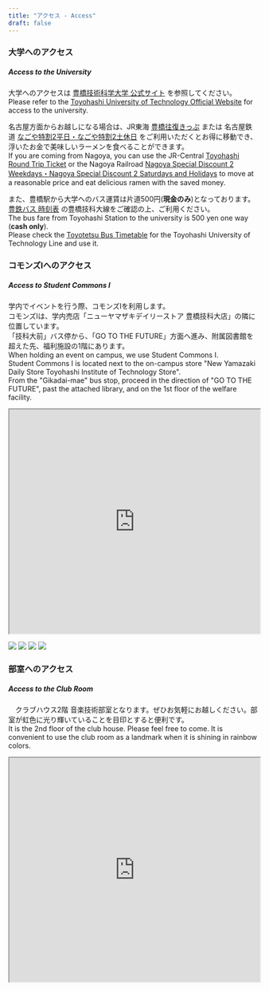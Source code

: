```yaml
---
title: "アクセス - Access"
draft: false
---
```

### 大学へのアクセス
##### Access to the University
大学へのアクセスは [豊橋技術科学大学 公式サイト](https://www.tut.ac.jp/about/overview/access.html) を参照してください。  
Please refer to the [Toyohashi University of Technology Official Website](https://www.tut.ac.jp/about/overview/access.html) for access to the university.

名古屋方面からお越しになる場合は、JR東海 [豊橋往復きっぷ](https://railway.jr-central.co.jp/tickets/toyohashi-round/)
または 名古屋鉄道 [なごや特割2平日・なごや特割2土休日](https://www.meitetsu.co.jp/plan/discount/1268869_8040.html)
をご利用いただくとお得に移動でき、浮いたお金で美味しいラーメンを食べることができます。  
If you are coming from Nagoya, you can use the JR-Central [Toyohashi Round Trip Ticket](https://railway.jr-central.co.jp/tickets/toyohashi-round/)
 or the Nagoya Railroad [Nagoya Special Discount 2 Weekdays・Nagoya Special Discount 2 Saturdays and Holidays](https://www.meitetsu.co.jp/plan/discount/1268869_8040.html)
 to move at a reasonable price and eat delicious ramen with the saved money.

また、豊橋駅から大学へのバス運賃は片道500円(**現金のみ**)となっております。  
[豊鉄バス 時刻表](https://www.toyotetsu.jp/rosen/timetable.html)
の豊橋技科大線をご確認の上、ご利用ください。  
The bus fare from Toyohashi Station to the university is 500 yen one way (**cash only**).  
Please check the [Toyotetsu Bus Timetable](https://www.toyotetsu.jp/rosen/timetable.html)
 for the Toyohashi University of Technology Line and use it.

### コモンズⅠへのアクセス
##### Access to Student Commons Ⅰ
学内でイベントを行う際、コモンズⅠを利用します。  
コモンズⅠは、学内売店「ニューヤマザキデイリーストア 豊橋技科大店」の隣に位置しています。  
「技科大前」バス停から、「GO TO THE FUTURE」方面へ進み、附属図書館を超えた先、福利施設の1階にあります。  
When holding an event on campus, we use Student Commons Ⅰ.  
Student Commons Ⅰ is located next to the on-campus store "New Yamazaki Daily Store Toyohashi Institute of Technology Store".  
From the "Gikadai-mae" bus stop, proceed in the direction of "GO TO THE FUTURE", past the attached library, and on the 1st floor of the welfare facility.  

<dl>
<iframe src="https://www.google.com/maps/embed?pb=!1m18!1m12!1m3!1d205.0109729953307!2d137.40903233412234!3d34.70075144100054!2m3!1f0!2f0!3f0!3m2!1i1024!2i768!4f13.1!3m3!1m2!1s0x6004d47d93aee9a3%3A0x242ff489f3ec5ac5!2z44OL44Ol44O844Ok44Oe44K244Kt44OH44Kk44Oq44O844K544OI44KiIOixiuapi-aKgOenkeWkp-W6lw!5e0!3m2!1sja!2sjp!4v1720352219393!5m2!1sja!2sjp" width="100%" height="450" allowfullscreen="" loading="lazy" referrerpolicy="no-referrer-when-downgrade"></iframe>
</dl>

![](https://pbs.twimg.com/media/GKzOCNjakAACnrm?format=jpg&name=large)
![](https://pbs.twimg.com/media/GKzOCNjaQAAgDz4?format=jpg&name=large)
![](https://pbs.twimg.com/media/GKzOCNiacAEl01M?format=jpg&name=large)
![](https://pbs.twimg.com/media/GKzOCNka0AAcwk7?format=jpg&name=large)

### 部室へのアクセス
##### Access to the Club Room
　クラブハウス2階 音楽技術部室となります。ぜひお気軽にお越しください。部室が虹色に光り輝いていることを目印とすると便利です。  
It is the 2nd floor of the club house. Please feel free to come. It is convenient to use the club room as a landmark when it is shining in rainbow colors.
<dl>
<iframe src="https://www.google.com/maps/embed?pb=!1m17!1m12!1m3!1d3280.163613237997!2d137.406626!3d34.701053!2m3!1f0!2f0!3f0!3m2!1i1024!2i768!4f13.1!3m2!1m1!2zMzTCsDQyJzAzLjgiTiAxMzfCsDI0JzIzLjkiRQ!5e0!3m2!1sja!2sjp!4v1678476006193!5m2!1sja!2sjp" width="100%" height="450" loading="lazy" referrerpolicy="no-referrer-when-downgrade"></iframe>
</dl>